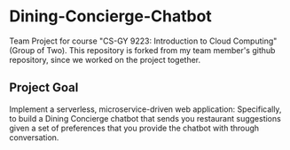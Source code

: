# Dining-Concierge-Chatbot
Team Project for course "CS-GY 9223: Introduction to Cloud Computing" (Group of Two).
This repository is forked from my team member's github repository, since we worked on the project together.

## Project Goal
Implement a serverless, microservice-driven web
application: Specifically, to build a Dining Concierge chatbot that sends you
restaurant suggestions given a set of preferences that you provide the chatbot with
through conversation.

